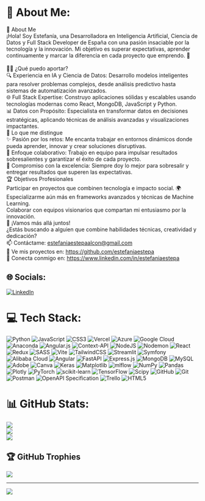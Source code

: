 # 💫 About Me:
🌟 About Me<br>¡Hola! Soy Estefanía, una Desarrolladora en Inteligencia Artificial, Ciencia de Datos y Full Stack Developer de España con una pasión insaciable por la tecnología y la innovación. Mi objetivo es superar expectativas, aprender continuamente y marcar la diferencia en cada proyecto que emprendo. 🚀<br><br>👩‍💻 ¿Qué puedo aportar?<br>🔍 Experiencia en IA y Ciencia de Datos: Desarrollo modelos inteligentes para resolver problemas complejos, desde análisis predictivo hasta sistemas de automatización avanzados.<br>🌐 Full Stack Expertise: Construyo aplicaciones sólidas y escalables usando tecnologías modernas como React, MongoDB, JavaScript y Python.<br>📊 Datos con Propósito: Especialista en transformar datos en decisiones estratégicas, aplicando técnicas de análisis avanzadas y visualizaciones impactantes.<br>🌟 Lo que me distingue<br>✨ Pasión por los retos: Me encanta trabajar en entornos dinámicos donde pueda aprender, innovar y crear soluciones disruptivas.<br>🤝 Enfoque colaborativo: Trabajo en equipo para impulsar resultados sobresalientes y garantizar el éxito de cada proyecto.<br>🎯 Compromiso con la excelencia: Siempre doy lo mejor para sobresalir y entregar resultados que superen las expectativas.<br>🏆 Objetivos Profesionales<br>Participar en proyectos que combinen tecnología e impacto social. 🌍<br>Especializarme aún más en frameworks avanzados y técnicas de Machine Learning.<br>Colaborar con equipos visionarios que compartan mi entusiasmo por la innovación.<br>🚀 ¡Vamos más allá juntos!<br>¿Estás buscando a alguien que combine habilidades técnicas, creatividad y dedicación?<br>📫 Contáctame: estefaniaestepaalcon@gmail.com<br>📌 Ve mis proyectos en: https://github.com/estefaniaestepa<br>💼 Conecta conmigo en: https://www.linkedin.com/in/estefaniaestepa


## 🌐 Socials:
[![LinkedIn](https://img.shields.io/badge/LinkedIn-%230077B5.svg?logo=linkedin&logoColor=white)](https://linkedin.com/in/estefaniaestepa) 

# 💻 Tech Stack:
![Python](https://img.shields.io/badge/python-3670A0?style=for-the-badge&logo=python&logoColor=ffdd54) ![JavaScript](https://img.shields.io/badge/javascript-%23323330.svg?style=for-the-badge&logo=javascript&logoColor=%23F7DF1E) ![CSS3](https://img.shields.io/badge/css3-%231572B6.svg?style=for-the-badge&logo=css3&logoColor=white) ![Vercel](https://img.shields.io/badge/vercel-%23000000.svg?style=for-the-badge&logo=vercel&logoColor=white) ![Azure](https://img.shields.io/badge/azure-%230072C6.svg?style=for-the-badge&logo=microsoftazure&logoColor=white) ![Google Cloud](https://img.shields.io/badge/GoogleCloud-%234285F4.svg?style=for-the-badge&logo=google-cloud&logoColor=white) ![Anaconda](https://img.shields.io/badge/Anaconda-%2344A833.svg?style=for-the-badge&logo=anaconda&logoColor=white) ![Angular.js](https://img.shields.io/badge/angular.js-%23E23237.svg?style=for-the-badge&logo=angularjs&logoColor=white) ![Context-API](https://img.shields.io/badge/Context--Api-000000?style=for-the-badge&logo=react) ![NodeJS](https://img.shields.io/badge/node.js-6DA55F?style=for-the-badge&logo=node.js&logoColor=white) ![Nodemon](https://img.shields.io/badge/NODEMON-%23323330.svg?style=for-the-badge&logo=nodemon&logoColor=%BBDEAD) ![React](https://img.shields.io/badge/react-%2320232a.svg?style=for-the-badge&logo=react&logoColor=%2361DAFB) ![Redux](https://img.shields.io/badge/redux-%23593d88.svg?style=for-the-badge&logo=redux&logoColor=white) ![SASS](https://img.shields.io/badge/SASS-hotpink.svg?style=for-the-badge&logo=SASS&logoColor=white) ![Vite](https://img.shields.io/badge/vite-%23646CFF.svg?style=for-the-badge&logo=vite&logoColor=white) ![TailwindCSS](https://img.shields.io/badge/tailwindcss-%2338B2AC.svg?style=for-the-badge&logo=tailwind-css&logoColor=white) ![Streamlit](https://img.shields.io/badge/Streamlit-%23FE4B4B.svg?style=for-the-badge&logo=streamlit&logoColor=white) ![Symfony](https://img.shields.io/badge/symfony-%23000000.svg?style=for-the-badge&logo=symfony&logoColor=white) ![Alibaba Cloud](https://img.shields.io/badge/AlibabaCloud-%23FF6701.svg?style=for-the-badge&logo=alibabacloud&logoColor=white) ![Angular](https://img.shields.io/badge/angular-%23DD0031.svg?style=for-the-badge&logo=angular&logoColor=white) ![FastAPI](https://img.shields.io/badge/FastAPI-005571?style=for-the-badge&logo=fastapi) ![Express.js](https://img.shields.io/badge/express.js-%23404d59.svg?style=for-the-badge&logo=express&logoColor=%2361DAFB) ![MongoDB](https://img.shields.io/badge/MongoDB-%234ea94b.svg?style=for-the-badge&logo=mongodb&logoColor=white) ![MySQL](https://img.shields.io/badge/mysql-4479A1.svg?style=for-the-badge&logo=mysql&logoColor=white) ![Adobe](https://img.shields.io/badge/adobe-%23FF0000.svg?style=for-the-badge&logo=adobe&logoColor=white) ![Canva](https://img.shields.io/badge/Canva-%2300C4CC.svg?style=for-the-badge&logo=Canva&logoColor=white) ![Keras](https://img.shields.io/badge/Keras-%23D00000.svg?style=for-the-badge&logo=Keras&logoColor=white) ![Matplotlib](https://img.shields.io/badge/Matplotlib-%23ffffff.svg?style=for-the-badge&logo=Matplotlib&logoColor=black) ![mlflow](https://img.shields.io/badge/mlflow-%23d9ead3.svg?style=for-the-badge&logo=numpy&logoColor=blue) ![NumPy](https://img.shields.io/badge/numpy-%23013243.svg?style=for-the-badge&logo=numpy&logoColor=white) ![Pandas](https://img.shields.io/badge/pandas-%23150458.svg?style=for-the-badge&logo=pandas&logoColor=white) ![Plotly](https://img.shields.io/badge/Plotly-%233F4F75.svg?style=for-the-badge&logo=plotly&logoColor=white) ![PyTorch](https://img.shields.io/badge/PyTorch-%23EE4C2C.svg?style=for-the-badge&logo=PyTorch&logoColor=white) ![scikit-learn](https://img.shields.io/badge/scikit--learn-%23F7931E.svg?style=for-the-badge&logo=scikit-learn&logoColor=white) ![TensorFlow](https://img.shields.io/badge/TensorFlow-%23FF6F00.svg?style=for-the-badge&logo=TensorFlow&logoColor=white) ![Scipy](https://img.shields.io/badge/SciPy-%230C55A5.svg?style=for-the-badge&logo=scipy&logoColor=%white) ![GitHub](https://img.shields.io/badge/github-%23121011.svg?style=for-the-badge&logo=github&logoColor=white) ![Git](https://img.shields.io/badge/git-%23F05033.svg?style=for-the-badge&logo=git&logoColor=white) ![Postman](https://img.shields.io/badge/Postman-FF6C37?style=for-the-badge&logo=postman&logoColor=white) ![OpenAPI Specification](https://img.shields.io/badge/openapiinitiative-%23000000.svg?style=for-the-badge&logo=openapiinitiative&logoColor=white) ![Trello](https://img.shields.io/badge/Trello-%23026AA7.svg?style=for-the-badge&logo=Trello&logoColor=white) ![HTML5](https://img.shields.io/badge/html5-%23E34F26.svg?style=for-the-badge&logo=html5&logoColor=white)
# 📊 GitHub Stats:
![](https://github-readme-stats.vercel.app/api?username=estefaniaestepa&theme=tokyonight&hide_border=false&include_all_commits=false&count_private=false)<br/>
![](https://github-readme-streak-stats.herokuapp.com/?user=estefaniaestepa&theme=tokyonight&hide_border=false)<br/>
![](https://github-readme-stats.vercel.app/api/top-langs/?username=estefaniaestepa&theme=tokyonight&hide_border=false&include_all_commits=false&count_private=false&layout=compact)

## 🏆 GitHub Trophies
![](https://github-profile-trophy.vercel.app/?username=estefaniaestepa&theme=tokyonight&no-frame=true&no-bg=false&margin-w=4)

---
[![](https://visitcount.itsvg.in/api?id=estefaniaestepa&icon=0&color=12)](https://visitcount.itsvg.in)

<!-- Proudly created with GPRM ( https://gprm.itsvg.in ) -->
